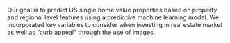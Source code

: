 Our goal is to predict US single home value properties based on property and regional level features using a predictive machine learning model. We incorporated key variables 
to consider when investing in real estate market as well as “curb appeal” through the use of images.
